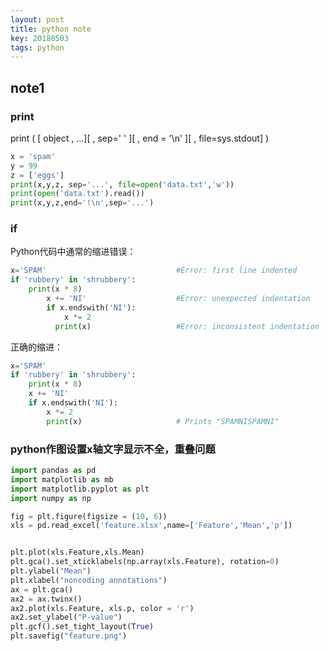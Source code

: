 ```yaml
---
layout: post
title: python note
key: 20180503
tags: python
---
```


## note1 
### print
print ( [ object , ...][ , sep=' ' ][ , end = '\n' ][ , file=sys.stdout] )

```python
x = 'spam'
y = 99
z = ['eggs']
print(x,y,z, sep='...', file=open('data.txt','w'))
print(open('data.txt').read())
print(x,y,z,end='!\n',sep='...')
```
<!--more-->

### if

Python代码中通常的缩进错误：
```python
x='SPAM'                             #Error: first line indented
if 'rubbery' in 'shrubbery':
    print(x * 8)
        x += 'NI'                    #Error: unexpected indentation
        if x.endswith('NI'):
            x *= 2
          print(x)                   #Error: inconsistent indentation
```
正确的缩进：
```python
x='SPAM'
if 'rubbery' in 'shrubbery':
    print(x * 8)
    x += 'NI'
    if x.endswith('NI'):
        x *= 2
        print(x)                     # Prints "SPAMNISPAMNI"
```
### python作图设置x轴文字显示不全，重叠问题
```python
import pandas as pd  
import matplotlib as mb  
import matplotlib.pyplot as plt
import numpy as np

fig = plt.figure(figsize = (10, 6))
xls = pd.read_excel('feature.xlsx',name=['Feature','Mean','p'])


plt.plot(xls.Feature,xls.Mean) 
plt.gca().set_xticklabels(np.array(xls.Feature), rotation=0)
plt.ylabel("Mean")
plt.xlabel("noncoding annotations")
ax = plt.gca()
ax2 = ax.twinx()
ax2.plot(xls.Feature, xls.p, color = 'r')
ax2.set_ylabel("P-value")
plt.gcf().set_tight_layout(True)
plt.savefig("feature.png")

```
